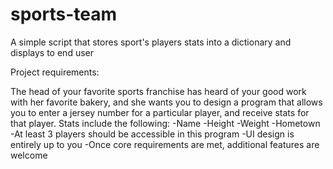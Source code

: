 # sports-team
A simple script that stores sport's players stats into a dictionary and displays to end user

Project requirements:

The head of your favorite sports franchise has heard of your good work with her favorite bakery, and she wants you to design a program that allows you to enter a jersey number for a particular player, and receive stats for that player. 
Stats include the following:
-Name
-Height
-Weight
-Hometown
-At least 3 players should be accessible in this program
-UI design is entirely up to you
-Once core requirements are met, additional features are welcome
